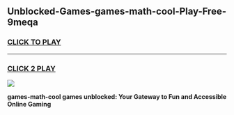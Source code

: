 
## Unblocked-Games-games-math-cool-Play-Free-9meqa
<h3>
<a href="https://premium76.site?title=games-math-cool&ref=15A">CLICK TO PLAY</a></h3>
<hr>

<h3>
<a href="https://premium76.site?title=games-math-cool&ref=15A">CLICK 2 PLAY</a>
  
</h3>

<a href="https://premium76.site?title=games-math-cool&ref=15A"><img src="https://clearcache.store/games.png"></a>


**games-math-cool games unblocked: Your Gateway to Fun and Accessible Online Gaming**
